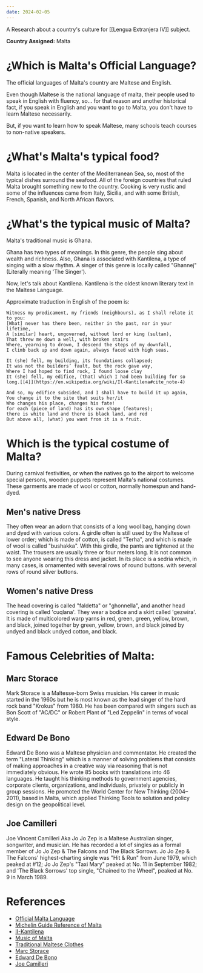 ```yaml
---
date: 2024-02-05
---
```


A Research about a country's culture for [[Lengua Extranjera IV]] subject.

**Country Assigned:** Malta

# ¿Which is Malta's Official Language?

The official languages of Malta's country are Maltese and English.

Even though Maltese is the national language of malta, their people used to speak in English with fluency, so... for that reason and another historical fact, if you speak in English and you want to go to Malta, you don't have to learn Maltese necessarily.

But, if you want to learn how to speak Maltese, many schools teach courses to non-native speakers.
# ¿What's Malta's typical food?

Malta is located in the center of the Mediterranean Sea, so, most of the typical dishes surround the seafood. All of the foreign countries that ruled Malta brought something new to the country. Cooking is very rustic and some of the influences came from Italy, Sicilia, and with some British, French, Spanish, and North African flavors.

# ¿What's the typical music of Malta?

Malta's traditional music is Għana. 

Għana has two types of meanings. In this genre, the people sing about wealth and richness. Also, Ghana is associated with Kantilena, a type of singing with a slow rhythm. A singer of this genre is locally called "Ghannej" (Literally meaning 'The Singer').

Now, let's talk about Kantilena. Kantilena is the oldest known literary text in the Maltese Language.

Approximate traduction in English of the poem is:

```
Witness my predicament, my friends (neighbours), as I shall relate it to you:  
[What] never has there been, neither in the past, nor in your lifetime,  
A [similar] heart, ungoverned, without lord or king (sultan),  
That threw me down a well, with broken stairs  
Where, yearning to drown, I descend the steps of my downfall,  
I climb back up and down again, always faced with high seas.  
  
It (she) fell, my building, its foundations collapsed;  
It was not the builders’ fault, but the rock gave way,  
Where I had hoped to find rock, I found loose clay  
It (she) fell, my edifice, (that) which I had been building for so long.[[4]](https://en.wikipedia.org/wiki/Il-Kantilena#cite_note-4)  
  
And so, my edifice subsided, and I shall have to build it up again,  
You change it to the site that suits her/it  
Who changes his place, changes his fate!  
for each (piece of land) has its own shape (features);  
there is white land and there is black land, and red  
But above all, (what) you want from it is a fruit.
```

# Which is the typical costume of Malta?

During carnival festivities, or when the natives go to the airport to welcome special persons, wooden puppets represent Malta's national costumes.
These garments are made of wool or cotton, normally homespun and hand-dyed.

## Men's native Dress
They often wear an adorn that consists of a long wool bag, hanging down and dyed with various colors. A girdle often is still used by the Maltese of lower order; which is made of cotton, is called "Terha", and which is made of wool is called "bushakka". With this girdle, the pants are tightened at the waist. The trousers are usually three or four meters long. It is not common to see anyone wearing this dress and jacket. In its place is a sedria which, in many cases, is ornamented with several rows of round buttons. with several rows of round silver buttons.

## Women's native Dress
The head covering is called "faldetta" or "ghonnella", and another head covering is called 'cuqlana'. They wear a bodice and a skirt called 'gezwira'. It is made of multicolored warp yarns in red, green, green, yellow, brown, and black, joined together by green, yellow, brown, and black joined by undyed and black undyed cotton, and black.

# Famous Celebrities of Malta:
## Marc Storace
Mark Storace is a Maltesse-born Swiss musician. His career in music started in the 1960s but he is most known as the lead singer of the hard rock band "Krokus" from 1980. He has been compared with singers such as Bon Scott of "AC/DC" or Robert Plant of "Led Zeppelin" in terms of vocal style.

## Edward De Bono
Edward De Bono was a Maltese physician and commentator. He created the term "Lateral Thinking" which is a manner of solving problems that consists of making approaches in a creative way via reasoning that is not immediately obvious. He wrote 85 books with translations into 46 languages. He taught his thinking methods to government agencies, corporate clients, organizations, and individuals, privately or publicly in group sessions. He promoted the World Center for New Thinking (2004–2011), based in Malta, which applied Thinking Tools to solution and policy design on the geopolitical level.

## Joe Camilleri
Joe Vincent Camilleri Aka Jo Jo Zep is a Maltese Australian singer, songwriter, and musician. He has recorded a lot of singles as a formal member of Jo Jo Zep & The Falcons and The Black Sorrows. Jo Jo Zep & The Falcons' highest-charting single was "Hit & Run" from June 1979, which peaked at #12; Jo Jo Zep's "Taxi Mary" peaked at No. 11 in September 1982; and 'The Black Sorrows' top single, "Chained to the Wheel", peaked at No. 9 in March 1989.
# References

- [Official Malta Language](https://www.visitmalta.com/en/a/language/#:~:text=The%20official%20languages%20of%20Malta,Italian%20is%20also%20widely%20spoken.)
- [Michelin Guide Reference of Malta](https://guide.michelin.com/en/article/features/exploring-maltese-cuisine#:~:text=Malta's%20cuisine%20is%20unique%20due,something%20different%20to%20the%20mix.)
- [II-Kantilena](https://en.wikipedia.org/wiki/Il-Kantilena)
- [Music of Malta](https://en.wikipedia.org/wiki/Music_of_Malta#:~:text=6%20External%20links-,History,in%20the%20Eurovision%20Song%20Contest.)
- [Traditional Maltese Clothes](https://msclaudineyear1sunflowers.files.wordpress.com/2012/01/traditional-maltese-clothes.pdf)
- [Marc Storace](https://en.wikipedia.org/wiki/Marc_Storace)
- [Edward De Bono](https://en.wikipedia.org/wiki/Edward_de_Bono)
- [Joe Camilleri](https://en.wikipedia.org/wiki/Joe_Camilleri)



